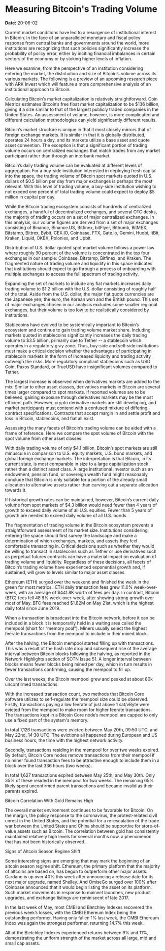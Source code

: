 # Measuring Bitcoin's Trading Volume

**Date:** 20-06-02

Current market conditions have led to a resurgence of institutional interest in Bitcoin. In the face of an unparalleled monetary and fiscal policy response from central banks and governments around the world, more institutions are recognizing that such policies significantly increase the probability of policy error, either by inciting financial imbalances in certain sectors of the economy or by stoking higher levels of inflation.

Here we examine, from the perspective of an institution considering entering the market, the distribution and size of Bitcoin’s volume across its various markets. The following is a preview of an upcoming research piece with ARK Invest which will feature a more comprehensive analysis of an institutional approach to Bitcoin.

Calculating Bitcoin’s market capitalization is relatively straightforward. Coin Metrics estimates Bitcoin’s free float market capitalization to be $136 billion, giving it a size similar to that of the largest publicly traded companies in the United States. An assessment of volume, however, is more complicated and different calculation methodologies can yield significantly different results.

Bitcoin’s market structure is unique in that it most closely mirrors that of foreign exchange markets. It is similar in that it is globally distributed, operates 24 hours a day, and its markets utilize a base asset and quote asset convention. The exception is that a significant portion of trading volume occurs on centralized exchanges that match trades from any market participant rather than through an interbank market.

Bitcoin’s daily trading volume can be evaluated at different levels of aggregation. For a buy-side institution interested in deploying fresh capital into the space, the trading volume of Bitcoin spot markets quoted in U.S. dollars of $0.5 billion per day from major exchanges is perhaps the most relevant. With this level of trading volume, a buy-side institution wishing to not exceed one percent of total trading volume could expect to deploy $5 million in capital per day.

While the Bitcoin trading ecosystem consists of hundreds of centralized exchanges, a handful of decentralized exchanges, and several OTC desks, the majority of trading occurs on a set of major centralized exchanges. In this analysis, our volume figures are derived from a set of major exchanges consisting of Binance, Binance.US, Bitfinex, bitFlyer, Bithumb, BitMEX, Bitstamp, Bittrex, Bybit, CEX.IO, Coinbase, FTX, Gate.io, Gemini, Huobi, itBit, Kraken, Liquid, OKEX, Poloniex, and Upbit.

Distribution of U.S. dollar quoted spot market volume follows a power law where roughly 90 percent of the volume is concentrated in the top four exchanges in our sample: Coinbase, Bitstamp, Bitfinex, and Kraken. The fragmented nature of trading volume and liquidity in this space indicates that institutions should expect to go through a process of onboarding with multiple exchanges to access the full spectrum of trading activity.

Expanding the set of markets to include any fiat markets increases daily trading volume to $1.2 billion with the U.S. dollar consisting of roughly half of the total. Aside from the U.S. dollar, the major fiat quote currencies are the Japanese yen, the euro, the Korean won and the British pound. This set of major exchanges chosen in our analysis excludes some smaller regional exchanges, but their volume is too low to be realistically considered by institutions.

Stablecoins have evolved to be systemically important to Bitcoin’s ecosystem and continue to gain trading volume market share. Including markets quoted in stablecoins significantly increases the daily trading volume to $3.5 billion, primarily due to Tether -- a stablecoin which operates in a regulatory gray zone. Thus, buy-side and sell-side institutions must make a critical decision whether the advantages of participating in stablecoin markets in the form of increased liquidity and trading activity outweigh the risks. More regulatory compliant stablecoins such as USD Coin, Paxos Standard, or TrueUSD have insignificant volumes compared to Tether.

The largest increase is observed when derivatives markets are added to the mix. Similar to other asset classes, derivatives markets in Bitcoin are several times larger compared to spot markets. If reported volumes are to be believed, gaining exposure through derivatives markets may be the most efficient path. However, crypto derivative markets are still developing, and market participants must contend with a confused mixture of differing contract specifications. Contracts that accept margin in and settle profit and loss in Bitcoin, stablecoins, and fiat all exist.

Assessing the many facets of Bitcoin’s trading volume can be aided with a frame of reference. Here we compare the spot volume of Bitcoin with the spot volume from other asset classes.

With daily trading volume of only $4.1 billion, Bitcoin’s spot markets are still minuscule in comparison to U.S. equity markets, U.S. bond markets, and global foreign exchange markets. The interpretation is that Bitcoin, in its current state, is most comparable in size to a large capitalization stock rather than a distinct asset class. A large institutional investor such as an endowment, pension fund, or sovereign wealth fund might reasonably conclude that Bitcoin is only suitable for a portion of the already small allocation to alternative assets rather than carving out a separate allocation towards it.

If historical growth rates can be maintained, however, Bitcoin’s current daily volume from spot markets of $4.3 billion would need fewer than 4 years of growth to exceed daily volume of all U.S. equities. Fewer than 5 years of growth are needed to exceed daily volume of all U.S. bonds.

The fragmentation of trading volume in the Bitcoin ecosystem prevents a straightforward assessment of its market size. Institutions considering entering the space should first survey the landscape and make a determination of which exchanges, markets, and assets they feel comfortable transacting in. Critical decisions such as whether they would be willing to transact in stablecoins such as Tether or use derivatives such as perpetual futures contracts can have a material impact on evaluation of trading volume and liquidity. Regardless of these decisions, all facets of Bitcoin’s trading volume have experienced exponential growth and, if sustained, will grow to levels similar to major asset classes.

Ethereum (ETH) surged over the weekend and finished the week in the green for most metrics.  ETH daily transaction fees grew 11.0% week-over-week, with an average of $441.8K worth of fees per day. In contrast, Bitcoin (BTC) fees fell 48.6% week-over-week, after showing strong growth over most of May. BTC fees reached $1.82M on May 21st, which is the highest daily total since June 2019.

When a transaction is broadcast into the Bitcoin network, before it can be included in a block it is temporarily held in a waiting area called the mempool (short for “memory pool”). Miners usually select the highest feerate transactions from the mempool to include in their mined block.

After the halving, the Bitcoin mempool started filling up with transactions. This was a result of the hash rate drop and subsequent rise of the average interval between Bitcoin blocks following the halving, as reported in the Network Highlights section of SOTN Issue 51. A longer interval between blocks means fewer blocks being mined per day, which in turn results in fewer transactions confirming, causing the mempool to fill up.

Over the last weeks, the Bitcoin mempool grew and peaked at about 80k unconfirmed transactions.

With the increased transaction count, two methods that Bitcoin Core software utilizes to self-regulate the mempool size could be observed. Firstly, transactions paying a low feerate of just above 1 sat/vByte were evicted from the mempool to make room for higher feerate transactions. The transactions kept in a Bitcoin Core node’s mempool are capped to only use a fixed part of the system's memory.

In total 7,126 transactions were evicted between May 20th, 09:50 UTC, and May 22nd, 14:30 UTC. The evictions all happened during European and US business hours, the time with the highest network activity.

Secondly, transactions residing in the mempool for over two weeks expired. By default, Bitcoin Core nodes remove transactions from their mempool if no miner found transaction fees to be attractive enough to include them in a block over the last 336 hours (two weeks).

In total 1,627 transactions expired between May 25th, and May 30th. Only 35% of these resided in the mempool for two weeks. The remaining 65% likely spent unconfirmed parent transactions and became invalid as their parents expired.

Bitcoin Correlation With Gold Remains High

The overall market environment continues to be favorable for Bitcoin. On the margin, the policy response to the coronavirus, the protest-related civil unrest in the United States, and the potential for a re-escalation of the trade war between the United States and China should be supportive for store-of-value assets such as Bitcoin. The correlation between gold has consistently maintained relatively high levels for several months now, a phenomenon that has not been historically observed.

Signs of Altcoin Season Regime Shift

Some interesting signs are emerging that may mark the beginning of an altcoin season regime shift. Ethereum, the primary platform that the majority of altcoins are based on, has begun to outperform other major assets. Cardano is up over 40% this week after announcing a release date for its next major upgrade, named Shelley. And OmiseGo surged over 100% after Coinbase announced that it would begin listing the asset on its platform. Such market movements in response to mainnet launches, new product upgrades, and exchange listings are reminiscent of late 2017.

In the last week of May, most CMBI and Bletchley Indexes recovered the previous week’s losses, with the CMBI Ethereum Index being the outstanding performer. Having only fallen 1% last week, the CMBI Ethereum Index was again the strongest performer, returning 14.7% this week.

All of the Bletchley Indexes experienced returns between 9% and 11%, demonstrating the uniform strength of the market across all large, mid and small cap assets.